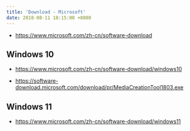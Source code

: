 ```yaml
---
title: 'Download - Microsoft'
date: 2018-08-11 18:15:00 +0800
---
```


- <https://www.microsoft.com/zh-cn/software-download>

## Windows 10

- <https://www.microsoft.com/zh-cn/software-download/windows10>

- <https://software-download.microsoft.com/download/pr/MediaCreationTool1803.exe>

## Windows 11

- <https://www.microsoft.com/zh-cn/software-download/windows11>
